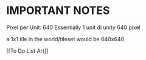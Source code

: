 
# IMPORTANT NOTES
Pixel per Unit: 640
Essentially 1 unit di unity 640 pixel

a 1x1 tile in the world/tileset would be 640x640

[[To Do List Art]]
